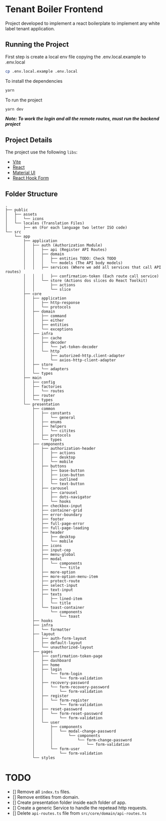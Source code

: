 # Tenant Boiler Frontend

Project developed to implement a react boilerplate to implement any white label tenant application.

## Running the Project

First step is create a local env file copying the .env.local.example to .env.local

```bash
cp .env.local.example .env.local
```
To install the dependencies

```bash
yarn
```

To run the project

```bash
yarn dev
```

***Note: To work the login and all the remote routes, must run the backend project***


## Project Details

The project use the following `libs`:

- [Vite](https://vitejs.dev/)
- [React](https://react.dev/)
- [Material UI](https://mui.com/)
- [React Hook Form](https://www.react-hook-form.com/)

## Folder Structure

```
.
├── public
│   ├── assets
│   │   └── icons
│   └── locales (Translation Files)
│       ├── en (For each language two letter ISO code)
└── src
    └── app
        ├── application
        │   ├── auth (Authorization Module)
        │   │   ├── api (Register API Routes)
        │   │   ├── domain
        │   │   │   ├── entities TODO: Check TODO
        │   │   │   └── models (The API body models)
        │   │   ├── services (Where we add all services that call API routes)
        │   │   │   ├── confirmation-token (Each route call service)
        │   │   └── store (Actions dos slices do React Toolkit)
        │   │       ├── actions
        │   │       └── slice
        ├── core
        │   ├── application
        │   │   ├── http-response
        │   │   └── protocols
        │   ├── domain
        │   │   ├── command
        │   │   ├── either
        │   │   ├── entities
        │   │   └── exceptions
        │   ├── infra
        │   │   ├── cache
        │   │   ├── decoder
        │   │   │   └── jwt-token-decoder
        │   │   └── http
        │   │       ├── autorized-http.client-adapter
        │   │       └── axios-http-client-adapter
        │   ├── store
        │   │   └── adapters
        │   └── types
        ├── main
        │   ├── config
        │   ├── factories
        │   │   └── routes
        │   ├── router
        │   └── types
        └── presentation
            ├── common
            │   ├── constants
            │   │   └── general
            │   ├── enums
            │   ├── helpers
            │   │   └── citites
            │   ├── protocols
            │   └── types
            ├── components
            │   ├── authorization-header
            │   │   ├── actions
            │   │   ├── desktop
            │   │   └── mobile
            │   ├── buttons
            │   │   ├── base-button
            │   │   ├── icon-button
            │   │   ├── outlined
            │   │   └── text-button
            │   ├── carousel
            │   │   ├── carousel
            │   │   ├── dots-navigator
            │   │   └── hooks
            │   ├── checkbox-input
            │   ├── container-grid
            │   ├── error-boundary
            │   ├── footer
            │   ├── full-page-error
            │   ├── full-page-loading
            │   ├── header
            │   │   ├── desktop
            │   │   └── mobile
            │   ├── icons
            │   ├── input-cep
            │   ├── menu-global
            │   ├── modal
            │   │   └── components
            │   │       └── title
            │   ├── more-option
            │   ├── more-option-menu-item
            │   ├── protect-route
            │   ├── select-input
            │   ├── text-input
            │   ├── texts
            │   │   ├── lined-item
            │   │   └── title
            │   └── toast-container
            │       └── components
            │           └── toast
            ├── hooks
            ├── infra
            │   └── formatter
            ├── layout
            │   ├── auth-form-layout
            │   ├── default-layout
            │   └── unauthorized-layout
            ├── pages
            │   ├── confirmation-token-page
            │   ├── dashboard
            │   ├── home
            │   ├── login
            │   │   └── form-login
            │   │       └── form-validation
            │   ├── recovery-password
            │   │   └── form-recovery-password
            │   │       └── form-validation
            │   ├── register
            │   │   └── form-register
            │   │       └── form-validation
            │   ├── reset-password
            │   │   └── form-reset-password
            │   │       └── form-validation
            │   └── user
            │       ├── components
            │       │   └── modal-change-password
            │       │       └── components
            │       │           └── form-change-password
            │       │               └── form-validation
            │       └── form-user
            │           └── form-validation
            └── styles

```

# TODO

- [] Remove all `index.ts` files.
- [] Remove entities from domain.
- [] Create presentation folder inside each folder of app.
- [] Create a generic Service to handle the repetead http requests.
- [] Delete `api-routes.ts` file from `src/core/domain/api-routes.ts`

